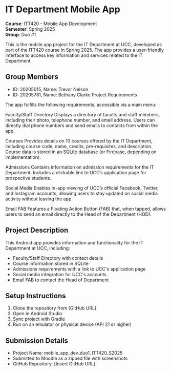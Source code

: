 # IT Department Mobile App
**Course**: ITT420 - Mobile App Development  
**Semester**: Spring 2025  
**Group**: Duo #1  

This is the mobile app project for the IT Department at UCC, developed as part of the ITT420 course in Spring 2025. The app provides a user-friendly interface to access key information and services related to the IT Department.
## Group Members
- ID: 20205015, Name: Trevor Nelson 
- ID: 20205781, Name: Bethany Clarke
Project Requirements

The app fulfills the following requirements, accessible via a main menu:

Faculty/Staff Directory
Displays a directory of faculty and staff members, including their photo, telephone number, and email address. Users can directly dial phone numbers and send emails to contacts from within the app.

Courses
Provides details on 10 courses offered by the IT Department, including course code, name, credits, pre-requisites, and description. Course data is stored in an SQLite database (or Firebase, depending on implementation).

Admissions
Contains information on admission requirements for the IT Department. Includes a clickable link to UCC’s application page for prospective students.

Social Media
Enables in-app viewing of UCC’s official Facebook, Twitter, and Instagram accounts, allowing users to stay updated on social media activity without leaving the app.

Email FAB
Features a Floating Action Button (FAB) that, when tapped, allows users to send an email directly to the Head of the Department (HOD).
## Project Description
This Android app provides information and functionality for the IT Department at UCC, including:
- Faculty/Staff Directory with contact details
- Course information stored in SQLite
- Admissions requirements with a link to UCC's application page
- Social media integration for UCC's accounts
- Email FAB to contact the Head of Department

## Setup Instructions
1. Clone the repository from [GitHub URL]
2. Open in Android Studio
3. Sync project with Gradle
4. Run on an emulator or physical device (API 21 or higher)

## Submission Details
- Project Name: mobile_app_dev_duo1_ITT420_S2025
- Submitted to Moodle as a zipped file with screenshots
- GitHub Repository: [Insert GitHub URL]